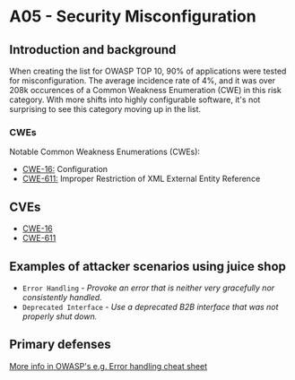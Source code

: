 # A05 - Security Misconfiguration

## Introduction and background

When creating the list for OWASP TOP 10, 90% of applications were tested for
misconfiguration. The average incidence rate of 4%, and it was over 208k
occurences of a Common Weakness Enumeration (CWE) in this risk category.
With more shifts into highly configurable software, it's not surprising to see
this category moving up in the list.

### CWEs

Notable Common Weakness Enumerations (CWEs):

- [CWE-16:](https://cwe.mitre.org/data/definitions/16.html)
Configuration
- [CWE-611:](https://cwe.mitre.org/data/definitions/611.html)
Improper Restriction of XML External Entity Reference

## CVEs

- [CWE-16](https://www.opencve.io/cve?cwe=CWE-16)
- [CWE-611](https://www.opencve.io/cve?cwe=CWE-611)

## Examples of attacker scenarios using juice shop

- `Error Handling` -
_Provoke an error that is neither very gracefully nor consistently handled._
- `Deprecated Interface` -
_Use a deprecated B2B interface that was not properly shut down._

## Primary defenses

[More info in OWASP's e.g. Error handling cheat sheet](https://cheatsheetseries.owasp.org/cheatsheets/Error_Handling_Cheat_Sheet.html)
